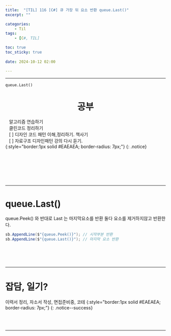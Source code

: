 ```yaml
---
title:  "[TIL] 116 [C#] 큐 가장 뒤 요소 반환 queue.Last()"
excerpt: ""

categories:
    - Til
tags:
    - [C#, TIL]

toc: true
toc_sticky: true
 
date: 2024-10-12 02:00

---
```

- - -

`queue.Last()` 

<center><H1>  공부 </H1></center>

&nbsp;&nbsp; 알고리즘 연습하기     
&nbsp;&nbsp; 클린코드 정리하기   
&nbsp;&nbsp; [ ] 디자인 코드 패턴 이해,정리하기. 책사기  
&nbsp;&nbsp; [ ] 자료구조 디자인패턴 강의 다시 듣기.   
{:style="border:1px solid #EAEAEA; border-radius: 7px;"}
{: .notice}  


<br><br><br><br><br>
- - - 

# queue.Last()
queue.Peek() 와 반대로 Last 는 마지막요소를 반환
둘다 요소를 제거하지않고 반환한다.  
<div class="notice--primary" markdown="1"> 

```c# 
sb.AppendLine($"{queue.Peek()}"); // 시작부분 반환
sb.AppendLine($"{queue.Last()}"); // 마지막 요소 반환
```
</div>


<br><br><br>
- - - 

# 잡담, 일기?
이력서 정리, 자소서 작성, 면접준비중, 코테
{:style="border:1px solid #EAEAEA; border-radius: 7px;"}
{: .notice--success}  

<br><br>
- - -
